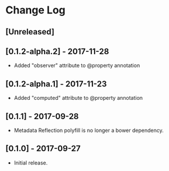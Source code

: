 # Change Log

## [Unreleased]

## [0.1.2-alpha.2] - 2017-11-28
- Added "observer" attribute to @property annotation

## [0.1.2-alpha.1] - 2017-11-23
- Added "computed" attribute to @property annotation

## [0.1.1] - 2017-09-28
- Metadata Reflection polyfill is no longer a bower dependency.

## [0.1.0] - 2017-09-27
- Initial release.
